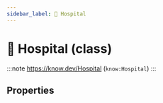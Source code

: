 ```yaml
---
sidebar_label: 🏥 Hospital
---
```


# 🏥 Hospital (class)

:::note
https://know.dev/Hospital
(`know:Hospital`)
:::

## Properties
